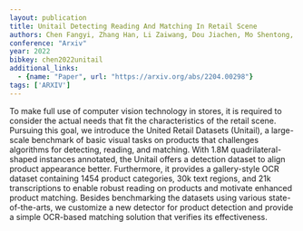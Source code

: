 ```yaml
---
layout: publication
title: Unitail Detecting Reading And Matching In Retail Scene
authors: Chen Fangyi, Zhang Han, Li Zaiwang, Dou Jiachen, Mo Shentong, Chen Hao, Zhang Yongxin, Ahmed Uzair, Zhu Chenchen, Savvides Marios
conference: "Arxiv"
year: 2022
bibkey: chen2022unitail
additional_links:
  - {name: "Paper", url: "https://arxiv.org/abs/2204.00298"}
tags: ['ARXIV']
---
```

To make full use of computer vision technology in stores, it is required to
consider the actual needs that fit the characteristics of the retail scene.
Pursuing this goal, we introduce the United Retail Datasets (Unitail), a
large-scale benchmark of basic visual tasks on products that challenges
algorithms for detecting, reading, and matching. With 1.8M quadrilateral-shaped
instances annotated, the Unitail offers a detection dataset to align product
appearance better. Furthermore, it provides a gallery-style OCR dataset
containing 1454 product categories, 30k text regions, and 21k transcriptions to
enable robust reading on products and motivate enhanced product matching.
Besides benchmarking the datasets using various state-of-the-arts, we customize
a new detector for product detection and provide a simple OCR-based matching
solution that verifies its effectiveness.
